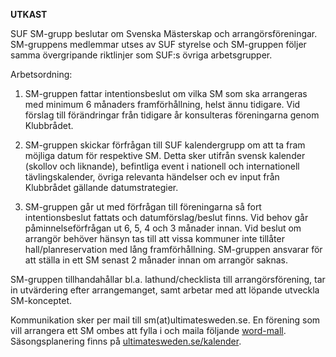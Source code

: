**UTKAST**

SUF SM-grupp beslutar om Svenska Mästerskap och arrangörsföreningar. SM-gruppens medlemmar utses av SUF styrelse och SM-gruppen följer samma övergripande riktlinjer som SUF:s övriga arbetsgrupper.

Arbetsordning:
1. SM-gruppen fattar intentionsbeslut om vilka SM som ska arrangeras med minimum 6 månaders framförhållning, helst ännu tidigare.
Vid förslag till förändringar från tidigare år konsulteras föreningarna genom Klubbrådet.

2. SM-gruppen skickar förfrågan till SUF kalendergrupp om att ta fram möjliga datum för respektive SM. Detta sker utifrån svensk kalender (skollov och liknande), befintliga event i nationell och internationell tävlingskalender, övriga relevanta händelser och ev input från Klubbrådet gällande datumstrategier.

3. SM-gruppen går ut med förfrågan till föreningarna så fort intentionsbeslut fattats och datumförslag/beslut finns.
Vid behov går påminnelseförfrågan ut 6, 5, 4 och 3 månader innan.
Vid beslut om arrangör behöver hänsyn tas till att vissa kommuner inte tillåter hall/planreservation med lång framförhållning.
SM-gruppen ansvarar för att ställa in ett SM senast 2 månader innan om arrangör saknas.

SM-gruppen tillhandahållar bl.a. lathund/checklista till arrangörsförening, tar in utvärdering efter arrangemanget, samt arbetar med att löpande utveckla SM-konceptet.

Kommunikation sker per mail till sm(at)ultimatesweden.se.
En förening som vill arrangera ett SM ombes att fylla i och maila följande [word-mall](http://ultimatesweden.se/Mall_SUF_SM.docx).
Säsongsplanering finns på [ultimatesweden.se/kalender](http://ultimatesweden.se/kalender).

